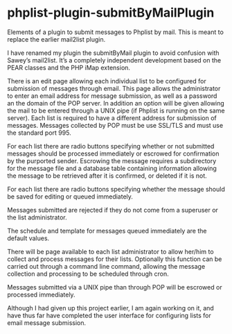 phplist-plugin-submitByMailPlugin
=================================

Elements of a plugin to submit messages to Phplist by mail. This is meant to replace the earlier mail2list plugin.

I have renamed my plugin the submitByMail plugin to avoid confusion with Sawey’s mail2list. It’s a completely independent development based on the PEAR classes and the PHP iMap extension.

There is an edit page allowing each individual list to be configured for submission of messages through email. This page allows the administrator to enter an email address for message submission, as well as a password an the domain of the POP server. In addition an option will be given allowing the mail to be entered through a UNIX pipe (if Phplist is running on the same server). Each list is required to have a different address for submission of messages. Messages collected by POP must be use SSL/TLS and must use the standard port 995.

For each list there are radio buttons specifying whether or not submitted messages should be processed immediately or escrowed for confirmation by the purported sender. Escrowing the message requires a subdirectory for the message file and a database table containing information allowing the message to be retrieved after it is confirmed, or deleted if it is not.

For each list there are radio buttons specifying whether the message should be saved for editing or queued immediately.

Messages submitted are rejected if they do not come from a superuser or the list administrator.

The schedule and template for messages queued immediately are the default values.

There will be page available to each list administrator to allow her/him to collect and process messages for their lists. Optionally this function can be carried out through a command line command, allowing the message collection and processing to be scheduled through cron.

Messages submitted via a UNIX pipe than through POP will be escrowed or processed immediately.

Although I had given up this project earlier, I am again working on it, and have thus far have completed the user interface for configuring lists for email message submission. 
